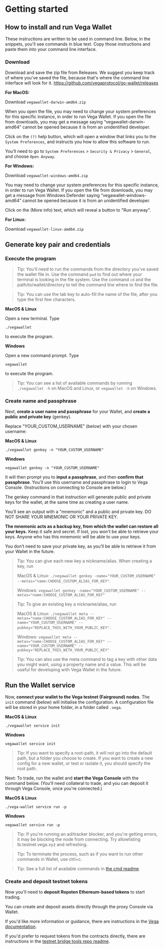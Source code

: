 # Getting started

## How to install and run Vega Wallet
These instructions are written to be used in command line. Below, in the snippets, you'll see commands in blue text. Copy those instructions and paste them into your command line interface.

### Download
Download and save the zip file from Releases. We suggest you keep track of where you've saved the file, because that's where the command line interface will look for it. 
https://github.com/vegaprotocol/go-wallet/releases

**For MacOS:**

Download `vegawallet-darwin-amd64.zip`

When you open the file, you may need to change your system preferences for this specific instance, in order to run Vega Wallet. If you open the file from downloads, you may get a message saying “vegawallet-darwin-amd64” cannot be opened because it is from an unidentified developer.

Click on the `(?)` help button, which will open a window that links you to the `System Preferences`, and instructs you how to allow this software to run.

You’ll need to go to `System Preferences` > `Security & Privacy` > `General`, and choose `Open Anyway`.

**For Windows:**

Download `vegawallet-windows-amd64.zip`

You may need to change your system preferences for this specific instance, in order to run Vega Wallet. If you open the file from downloads, you may get a message from Windows Defender saying “vegawallet-windows-amd64” cannot be opened because it is from an unidentified developer.

Click on the (More info) text, which will reveal a button to "Run anyway".

**For Linux:**

Download `vegawallet-linux-amd64.zip`

## Generate key pair and credentials

### Execute the program

> Tip: You'll need to run the commands from the directory you've saved the wallet file in. Use the command `pwd` to find out where your terminal is looking in the file system. Use the command `cd` and the path/to/wallet/directory to tell the command line where to find the file. 

> Tip: You can use the tab key to auto-fill the name of the file, after you type the first few characters.

**MacOS & Linux**

Open a new terminal. Type

```console
./vegawallet
```
to execute the program.

**Windows**

Open a new command prompt. Type

```console
vegawallet
```
to execute the program.

> Tip: You can see a list of available commands by running  `./vegawallet -h` on MacOS and Linux, or `vegawallet -h` on Windows.

### Create name and passphrase
Next, **create a user name and passphrase** for your Wallet, and **create a public and private key** (genkey). 

Replace "YOUR_CUSTOM_USERNAME" (below) with your chosen username:

**MacOS & Linux**

```console
./vegawallet genkey -n "YOUR_CUSTOM_USERNAME"
```

**Windows**

```console
vegawallet genkey -n "YOUR_CUSTOM_USERNAME"
```

It will then prompt you to **input a passphrase**, and then **confirm that passphrase**. You'll use this username and passphrase to login to Vega Console. (Instructions on connecting to Console are below.)

The genkey command in that instruction will generate public and private keys for the wallet, at the same time as creating a user name.

You’ll see an output with a "mnemonic" and a public and private key. DO NOT SHARE YOUR MNEMONIC OR YOUR PRIVATE KEY.

**The mnemonic acts as a backup key, from which the wallet can restore all your keys.** Keep it safe and secret. If lost, you won't be able to retrieve your keys. Anyone who has this mnemonic will be able to use your keys.

You don’t need to save your private key, as you’ll be able to retrieve it from your Wallet in the future.

> Tip: You can give each new key a nickname/alias. 
> When creating a key, run 
> 
> MacOS & Linux: `./vegawallet genkey -name="YOUR_CUSTOM_USERNAME" --metas="name:CHOOSE_CUSTOM_ALIAS_FOR_KEY"`. 
> 
> Windows: `vegawallet genkey -name="YOUR_CUSTOM_USERNAME" --metas="name:CHOOSE_CUSTOM_ALIAS_FOR_KEY"`

> Tip: To give an existing key a nickname/alias, run 
> 
> MacOS & Linux: `./vegawallet meta --metas="name:CHOOSE_CUSTOM_ALIAS_FOR_KEY" --name="YOUR_CUSTOM_USERNAME" --pubkey="REPLACE_THIS_WITH_YOUR_PUBLIC_KEY"`. 
> 
> Windows: `vegawallet meta --metas="name:CHOOSE_CUSTOM_ALIAS_FOR_KEY" --name="YOUR_CUSTOM_USERNAME" --pubkey="REPLACE_THIS_WITH_YOUR_PUBLIC_KEY"`

> Tip: You can also use the meta command to tag a key with other data you might want, using a property name and a value. This will be useful for developing with Vega Wallet in the future.

## Run the Wallet service
Now, **connect your wallet to the Vega testnet (Fairground) nodes**. The `init` command (below) will initialise the configuration. A configuration file will be stored in your home folder, in a folder called `.vega`.

**MacOS & Linux**

```console
./vegawallet service init
```
**Windows**

```console
vegawallet service init
```

> Tip: If you want to specify a root-path, it will not go into the default path, but a folder you choose to create. If you want to create a new config for a new wallet, or test or isolate it, you should specify the root path.

Next: To trade, run the wallet and **start the Vega Console** with the command below. (You'll need collateral to trade, and you can deposit it through Vega Console, once you're connected.)

**MacOS & Linux**

```console
./vega-wallet service run -p
```
**Windows**

```console
vegawallet service run -p
```

> Tip: If you're running an ad/tracker blocker, and you're getting errors, it may be blocking the node from connecting. Try allowlisting lb.testnet.vega.xyz and refreshing.

> Tip: To terminate the process, such as if you want to run other commands in Wallet, use ctrl+c.

> Tip: See a full list of available commands in [the cmd readme](/cmd/README.md).

### Create and deposit testnet tokens
Now you'll need to **deposit Ropsten Ethereum-based tokens** to start trading.

You can create and deposit assets directly through the proxy Console via Wallet.

If you'd like more information or guidance, there are instructions in the [Vega documentation](https://docs.fairground.vega.xyz/docs/wallet/).

If you'd prefer to request tokens from the contracts directly, there are instructions in the [testnet bridge tools repo readme](https://github.com/vegaprotocol/Public_Test_Bridge_Tools/blob/master/docs/mew.md).
